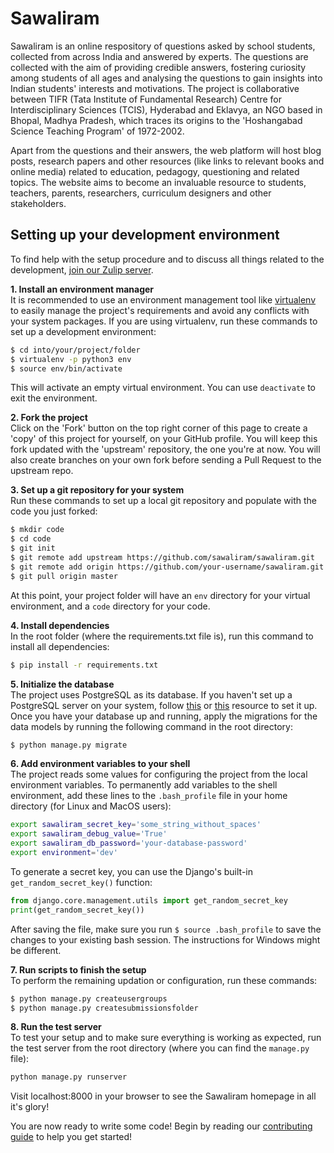# Sawaliram
Sawaliram is an online respository of questions asked by school students, collected from across India and answered by experts. The questions are collected with the aim of providing credible answers, fostering curiosity among students of all ages and analysing the questions to gain insights into Indian students' interests and motivations. The project is collaborative between TIFR (Tata Institute of Fundamental Research) Centre for Interdisciplinary Sciences (TCIS), Hyderabad and Eklavya, an NGO based in Bhopal, Madhya Pradesh, which traces its origins to the 'Hoshangabad Science Teaching Program' of 1972-2002.

Apart from the questions and their answers, the web platform will host blog posts, research papers and other resources (like links to relevant books and online media) related to education, pedagogy, questioning and related topics. The website aims to become an invaluable resource to students, teachers, parents, researchers, curriculum designers and other stakeholders.

## Setting up your development environment
To find help with the setup procedure and to discuss all things related to the development, [join our Zulip server](https://sawaliram.zulipchat.com).  
  
**1. Install an environment manager**  
It is recommended to use an environment management tool like [virtualenv](https://virtualenv.pypa.io/en/stable/) to easily manage the project's requirements and avoid any conflicts with your system packages. If you are using virtualenv, run these commands to set up a development environment:
```sh
$ cd into/your/project/folder
$ virtualenv -p python3 env
$ source env/bin/activate
```
This will activate an empty virtual environment. You can use ```deactivate``` to exit the environment.

**2. Fork the project**  
Click on the 'Fork' button on the top right corner of this page to create a 'copy' of this project for yourself, on your GitHub profile. You will keep this fork updated with the 'upstream' repository, the one you're at now. You will also create branches on your own fork before sending a Pull Request to the upstream repo.  

**3. Set up a git repository for your system**  
Run these commands to set up a local git repository and populate with the code you just forked:
```sh
$ mkdir code
$ cd code
$ git init
$ git remote add upstream https://github.com/sawaliram/sawaliram.git
$ git remote add origin https://github.com/your-username/sawaliram.git
$ git pull origin master
```
At this point, your project folder will have an `env` directory for your virtual environment, and a `code` directory for your code.

**4. Install dependencies**  
In the root folder (where the requirements.txt file is), run this command to install all dependencies:
```sh
$ pip install -r requirements.txt
```
**5. Initialize the database**  
The project uses PostgreSQL as its database. If you haven't set up a PostgreSQL server on your system, follow [this](https://www.digitalocean.com/community/tutorials/how-to-use-postgresql-with-your-django-application-on-ubuntu-14-04) or [this](http://www.marinamele.com/taskbuster-django-tutorial/install-and-configure-posgresql-for-django) resource to set it up.
Once you have your database up and running, apply the migrations for the data models by running the following command in the root directory:
```sh
$ python manage.py migrate
```
**6. Add environment variables to your shell**  
The project reads some values for configuring the project from the local environment variables. To permanently add variables to the shell environment, add these lines to the ```.bash_profile``` file in your home directory (for Linux and MacOS users):
```sh
export sawaliram_secret_key='some_string_without_spaces'
export sawaliram_debug_value='True'
export sawaliram_db_password='your-database-password'
export environment='dev'
```
To generate a secret key, you can use the Django's built-in `get_random_secret_key()` function:
```python
from django.core.management.utils import get_random_secret_key
print(get_random_secret_key())
```
After saving the file, make sure you run ```$ source .bash_profile``` to save the changes to your existing bash session. The instructions for Windows might be different.

**7. Run scripts to finish the setup**  
To perform the remaining updation or configuration, run these commands:
```sh
$ python manage.py createusergroups
$ python manage.py createsubmissionsfolder
```

**8. Run the test server**  
To test your setup and to make sure everything is working as expected, run the test server from the root directory (where you can find the `manage.py` file):
```sh
python manage.py runserver
```
Visit localhost:8000 in your browser to see the Sawaliram homepage in all it's glory!

You are now ready to write some code! Begin by reading our [contributing guide](https://github.com/tifrh/sawaliram/blob/master/contributing.md) to help you get started!
